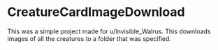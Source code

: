 # CreatureCardImageDownload
This was a simple project made for u/Invisible_Walrus. This downloads images of all the creatures to a folder that was specified.
